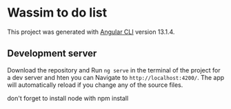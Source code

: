 # Wassim to do list

This project was generated with [Angular CLI](https://github.com/angular/angular-cli) version 13.1.4.

## Development server

 Download the repository and Run `ng serve` in the terminal of the project  for a dev server and hten you can Navigate to `http://localhost:4200/`. The app will automatically reload if you change any of the source files.

don't forget to install node with npm install
